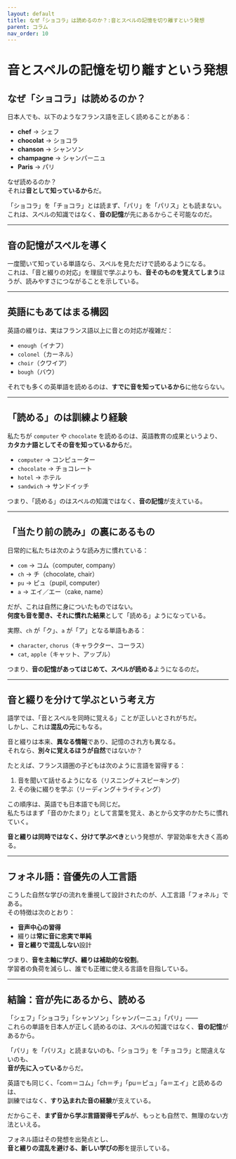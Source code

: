 ```yaml
---
layout: default
title: なぜ「ショコラ」は読めるのか？:音とスペルの記憶を切り離すという発想
parent: コラム
nav_order: 10
---
```


# 音とスペルの記憶を切り離すという発想

## なぜ「ショコラ」は読めるのか？

日本人でも、以下のようなフランス語を正しく読めることがある：

- **chef** → シェフ  
- **chocolat** → ショコラ  
- **chanson** → シャンソン  
- **champagne** → シャンパーニュ  
- **Paris** → パリ

なぜ読めるのか？  
それは**音として知っているから**だ。

「ショコラ」を「チョコラ」とは読まず、「パリ」を「パリス」とも読まない。  
これは、スペルの知識ではなく、**音の記憶**が先にあるからこそ可能なのだ。

---

## 音の記憶がスペルを導く

一度聞いて知っている単語なら、スペルを見ただけで読めるようになる。  
これは、「音と綴りの対応」を理屈で学ぶよりも、**音そのものを覚えてしまう**ほうが、読みやすさにつながることを示している。

---

## 英語にもあてはまる構図

英語の綴りは、実はフランス語以上に音との対応が複雑だ：

- `enough`（イナフ）  
- `colonel`（カーネル）  
- `choir`（クワイア）  
- `bough`（バウ）

それでも多くの英単語を読めるのは、**すでに音を知っているから**に他ならない。

---

## 「読める」のは訓練より経験

私たちが `computer` や `chocolate` を読めるのは、英語教育の成果というより、  
**カタカナ語としてその音を知っているから**だ。

- `computer` → コンピューター  
- `chocolate` → チョコレート  
- `hotel` → ホテル  
- `sandwich` → サンドイッチ

つまり、「読める」のはスペルの知識ではなく、**音の記憶**が支えている。

---

## 「当たり前の読み」の裏にあるもの

日常的に私たちは次のような読み方に慣れている：

- `com` → コム（computer, company）  
- `ch` → チ（chocolate, chair）  
- `pu` → ピュ（pupil, computer）  
- `a` → エイ／エー（cake, name）

だが、これは自然に身についたものではない。  
**何度も音を聞き、それに慣れた結果**として「読める」ようになっている。

実際、`ch` が「ク」、`a` が「ア」となる単語もある：

- `character`, `chorus`（キャラクター、コーラス）  
- `cat`, `apple`（キャット、アップル）

つまり、**音の記憶があってはじめて、スペルが読める**ようになるのだ。

---

## 音と綴りを分けて学ぶという考え方

語学では、「音とスペルを同時に覚える」ことが正しいとされがちだ。  
しかし、これは**混乱の元**にもなる。

音と綴りは本来、**異なる情報**であり、記憶のされ方も異なる。  
それなら、**別々に覚えるほうが自然**ではないか？

たとえば、フランス語圏の子どもは次のように言語を習得する：

1. 音を聞いて話せるようになる（リスニング＋スピーキング）  
2. その後に綴りを学ぶ（リーディング＋ライティング）

この順序は、英語でも日本語でも同じだ。  
私たちはまず「音のかたまり」として言葉を覚え、あとから文字のかたちに慣れていく。

**音と綴りは同時ではなく、分けて学ぶべき**という発想が、学習効率を大きく高める。

---

## フォネル語：音優先の人工言語

こうした自然な学びの流れを重視して設計されたのが、人工言語「フォネル」である。  
その特徴は次のとおり：

- **音声中心の習得**  
- 綴りは**常に音に忠実で単純**  
- **音と綴りで混乱しない**設計

つまり、**音を主軸に学び、綴りは補助的な役割**。  
学習者の負荷を減らし、誰でも正確に使える言語を目指している。

---

## 結論：音が先にあるから、読める

「シェフ」「ショコラ」「シャンソン」「シャンパーニュ」「パリ」——  
これらの単語を日本人が正しく読めるのは、スペルの知識ではなく、**音の記憶**があるから。

「パリ」を「パリス」と読まないのも、「ショコラ」を「チョコラ」と間違えないのも、  
**音が先に入っている**からだ。

英語でも同じく、「com＝コム」「ch＝チ」「pu＝ピュ」「a＝エイ」と読めるのは、  
訓練ではなく、**すり込まれた音の経験**が支えている。

だからこそ、**まず音から学ぶ言語習得モデル**が、もっとも自然で、無理のない方法といえる。

フォネル語はその発想を出発点とし、  
**音と綴りの混乱を避ける、新しい学びの形**を提示している。
